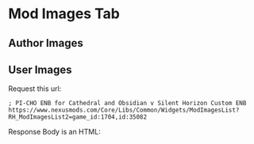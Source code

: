 # Mod Images Tab

## Author Images

## User Images

Request this url:

```url
; PI-CHO ENB for Cathedral and Obsidian v Silent Horizon Custom ENB
https://www.nexusmods.com/Core/Libs/Common/Widgets/ModImagesList?RH_ModImagesList2=game_id:1704,id:35082
```

Response Body is an HTML:

```html

```
